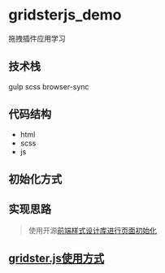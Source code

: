 # gridsterjs_demo
拖拽插件应用学习

## 技术栈  
gulp scss browser-sync

## 代码结构
- html
- scss
- js


## 初始化方式

## 实现思路
> 使用开源[前端样式设计库进行页面初始化](https://freefrontend.com/css-card-layouts/)


## [gridster.js使用方式](./gridsterJS使用方式.md)
